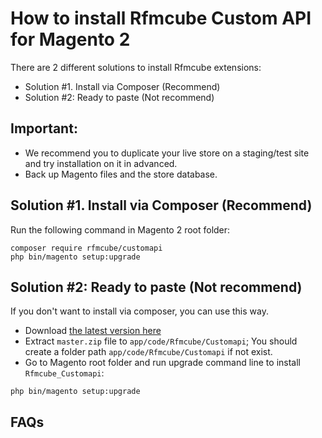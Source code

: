 
# How to install Rfmcube Custom API for Magento 2

There are 2 different solutions to install Rfmcube extensions:

- Solution #1. Install via Composer (Recommend)
- Solution #2: Ready to paste (Not recommend)

## Important:
- We recommend you to duplicate your live store on a staging/test site and try installation on it in advanced.
- Back up Magento files and the store database.

## Solution #1. Install via Composer (Recommend)

Run the following command in Magento 2 root folder:

```
composer require rfmcube/customapi
php bin/magento setup:upgrade
```

## Solution #2: Ready to paste (Not recommend)

If you don't want to install via composer, you can use this way. 

- Download [the latest version here](https://github.com/rfmcube/rfmcube-magento2-customapi/archive/master.zip) 
- Extract `master.zip` file to `app/code/Rfmcube/Customapi`; You should create a folder path `app/code/Rfmcube/Customapi` if not exist.
- Go to Magento root folder and run upgrade command line to install `Rfmcube_Customapi`:

```
php bin/magento setup:upgrade
```

## FAQs

